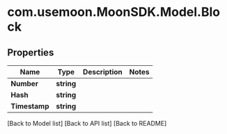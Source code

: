 # com.usemoon.MoonSDK.Model.Block

## Properties

| Name          | Type       | Description | Notes |
| ------------- | ---------- | ----------- | ----- |
| **Number**    | **string** |             |       |
| **Hash**      | **string** |             |       |
| **Timestamp** | **string** |             |       |

\[Back to Model list] \[Back to API list] \[Back to README]
